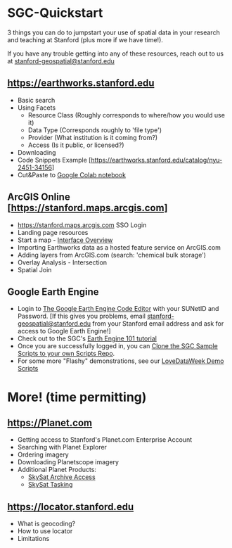 # SGC-Quickstart

 3 things you can do to jumpstart your use of spatial data in your research and teaching at Stanford (plus more if we have time!). 

 If you have any trouble getting into any of these resources, reach out to us at stanford-geospatial@stanford.edu 

## https://earthworks.stanford.edu 

* Basic search
* Using Facets
  * Resource Class (Roughly corresponds to where/how you would use it)
  * Data Type (Corresponds roughly to 'file type')
  * Provider (What institution is it coming from?)
  * Access (Is it public, or licensed?)
* Downloading
* Code Snippets Example [https://earthworks.stanford.edu/catalog/nyu-2451-34156]
* Cut&Paste to [Google Colab notebook](https://colab.research.google.com)

## ArcGIS Online [https://stanford.maps.arcgis.com]

* https://stanford.maps.arcgis.com SSO Login
* Landing page resources
* Start a map - [Interface Overview](https://resource.esriuk.com/blog/moving-on-from-arcgis-map-viewer-classic/)
* Importing Earthworks data as a hosted feature service on ArcGIS.com
* Adding layers from ArcGIS.com (search: 'chemical bulk storage')
* Overlay Analysis - Intersection
* Spatial Join
  

## Google Earth Engine

* Login to [The Google Earth Engine Code Editor](https://code.earthengine.google.com/) with your SUNetID and Password. [If this gives you problems, email stanford-geospatial@stanford.edu from your Stanford email address and ask for access to Google Earth Engine!]
* Check out to the SGC's [Earth Engine 101 tutorial](https://arcg.is/0DmS590)
* Once you are successfully logged in, you can [Clone the SGC Sample Scripts to your own Scripts Repo](https://arcg.is/0DmS590).
* For some more "Flashy" demonstrations, see our [LoveDataWeek Demo Scripts](https://code.earthengine.google.com/?accept_repo=users/maplesstanford/LoveData23SampleScripts)

# More! (time permitting)
## https://Planet.com 

* Getting access to Stanford's Planet.com Enterprise Account
* Searching with Planet Explorer
* Ordering imagery 
* Downloading Planetscope imagery
* Additional Planet Products:
  * [SkySat Archive Access](https://forms.gle/Qi5rC3PkF4gtGdyCA)
  * [SkySat Tasking](https://forms.gle/V9XowiVgcAfxPixi9)

## https://locator.stanford.edu
* What is geocoding?
* How to use locator
* Limitations

